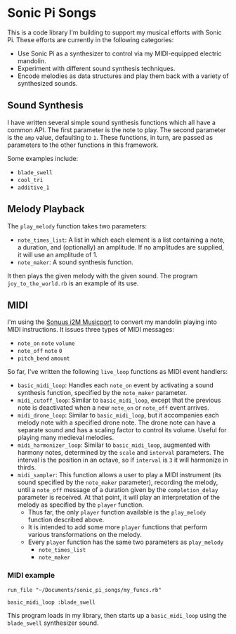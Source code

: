 # Sonic Pi Songs

This is a code library I'm building to support my musical efforts with Sonic
Pi. These efforts are currently in the following categories:
* Use Sonic Pi as a synthesizer to control via my MIDI-equipped electric mandolin.
* Experiment with different sound synthesis techniques.
* Encode melodies as data structures and play them back with a variety of
  synthesized sounds.

## Sound Synthesis

I have written several simple sound synthesis functions which all have a
common API. The first parameter is the note to play. The second parameter
is the `amp` value, defaulting to `1`. These functions, in turn, are passed
as parameters to the other functions in this framework.

Some examples include:
* `blade_swell`
* `cool_tri`
* `additive_1`

## Melody Playback

The `play_melody` function takes two parameters:
* `note_times_list`: A list in which each element is a list containing a
  note, a duration, and (optionally) an amplitude. If no amplitudes are
  supplied, it will use an amplitude of 1.
* `note_maker`: A sound synthesis function.

It then plays the given melody with the given sound. The program
`joy_to_the_world.rb` is an example of its use.

## MIDI

I'm using the [Sonuus i2M Musicport](https://www.sonuus.com/products_i2m_mp.html) to convert my mandolin playing into MIDI instructions. It issues three types of MIDI messages:
* `note_on` `note` `volume`
* `note_off` `note` `0`
* `pitch_bend` `amount`

So far, I've written the following `live_loop` functions as MIDI event handlers:
* `basic_midi_loop`: Handles each `note_on` event by activating a sound
synthesis function, specified by the `note_maker` parameter.
* `midi_cutoff_loop`: Similar to `basic_midi_loop`, except that the previous
note is deactivated when a new `note_on` or `note_off` event arrives.
* `midi_drone_loop`: Similar to `basic_midi_loop`, but it accompanies each
melody note with a specified drone note. The drone note can have a separate
sound and has a scaling factor to control its volume. Useful for playing
many medieval melodies.
* `midi_harmonizer_loop`: Similar to `basic_midi_loop`, augmented with 
harmony notes, determined by the `scale` and `interval` parameters. The
interval is the position in an octave, so if `interval` is `3` it will
harmonize in thirds.
* `midi_sampler`: This function allows a user to play a MIDI instrument
(its sound specified by the `note_maker` parameter),
recording the melody, until a `note_off` message of a duration given by the
`completion_delay` parameter is received. At that point, it will play an
interpretation of the melody as specified by the `player` function.
  * Thus far, the only `player` function available is the `play_melody` 
    function described above. 
  * It is intended to add some more `player` functions that perform various
    transformations on the melody.
  * Every `player` function has the same two parameters as `play_melody`
    * `note_times_list`
    * `note_maker`

### MIDI example

```
run_file "~/Documents/sonic_pi_songs/my_funcs.rb"

basic_midi_loop :blade_swell
```

This program loads in my library, then starts up a `basic_midi_loop` using
the `blade_swell` synthesizer sound.
